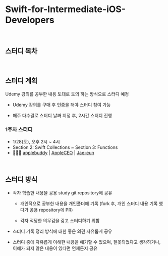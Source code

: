 # Swift-for-Intermediate-iOS-Developers


<br>



## 스터디 목차



<br>



## 스터디 계획

Udemy 강의를 공부한 내용 토대로 토의 하는 방식으로 스터디 예정

- Udemy 강의를 구매 후 인증을 해야 스터디 참여 가능

- 매주 다수결로 스터디 날짜 지정 후, 2시간 스터디 진행

### 1주차 스터디 
- 1/28(토), 오후 2시 ~ 4시
- Section 2: Swift Collections ~ Section 3: Functions
- 👩🏻‍💻 [applebuddy](https://github.com/applebuddy) | [AppleCEO](https://github.com/appleceo) | [Jae-eun](https://github.com/jae-eun)



<br>



## 스터디 방식

- 각자 학습한 내용을 공용 study git repository에 공유

  - 개인적으로 공부한 내용을 개인폴더에 기록 (fork 후, 개인 스터디 내용 기록 했다가 공용 repository에 PR)

  - 각자 적당한 의무감을 갖고 스터디하기 위함

- 스터디 기록 정리 방식에 대한 좋은 의견 자유롭게 공유

- 스터디 중에 자유롭게 이해한 내용을 얘기할 수 있으며, 잘못되었다고 생각하거나, 이해가 되지 않은 내용이 있다면 언제든지 공유
